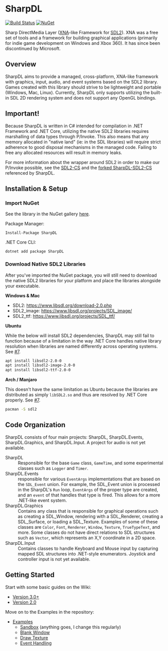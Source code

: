 # SharpDL
[![Build Status](https://dev.azure.com/justinskiles/justinskiles/_apis/build/status/babelshift.SharpDL?branchName=master)](https://dev.azure.com/justinskiles/justinskiles/_build/latest?definitionId=1&branchName=master)
[![NuGet](https://img.shields.io/nuget/v/SharpDL.svg)](https://www.nuget.org/packages/SharpDL)

Sharp DirectMedia Layer ([XNA](https://en.wikipedia.org/wiki/Microsoft_XNA)-like Framework for [SDL2](https://www.libsdl.org/index.php)). XNA was a free set of tools and a framework for building graphical applications (primarily for indie game development on Windows and Xbox 360). It has since been discontinued by Microsoft.

## Overview
SharpDL aims to provide a managed, cross-platform, XNA-like framework with graphics, input, audio, and event systems based on the SDL2 library. Games created with this library should strive to be lightweight and portable (Windows, Mac, Linux). Currently, SharpDL only supports utilizing the built-in SDL 2D rendering system and does not support any OpenGL bindings.

## Important!
Because SharpDL is written in C# intended for compilation in .NET Framework and .NET Core, utilizing the native SDL2 libraries requires marshalling of data types through P/Invoke. This also means that any memory allocated in "native land" (ie: in the SDL libraries) will require strict adherence to good disposal mechanisms in the managed code. Failing to free any allocated resources will result in memory leaks.

For more information about the wrapper around SDL2 in order to make our P/Invoke possible, see the [SDL2-CS](https://github.com/flibitijibibo/SDL2-CS) and the [forked SharpDL-SDL2-CS](https://github.com/babelshift/SDL2-CS) referenced by SharpDL.

## Installation & Setup
### Import NuGet
See the library in the NuGet gallery [here](https://www.nuget.org/packages/SharpDL).

Package Manager:
```
Install-Package SharpDL
```

.NET Core CLI:
```
dotnet add package SharpDL
```

### Download Native SDL2 Libraries
After you've imported the NuGet package, you will still need to download the native SDL2 libraries for your platform and place the libraries alongside your executable.

**Windows & Mac**

- SDL2: https://www.libsdl.org/download-2.0.php
- SDL2_image: https://www.libsdl.org/projects/SDL_image/
- SDL2_ttf: https://www.libsdl.org/projects/SDL_ttf/

**Ubuntu**

While the below will install SDL2 dependencies, SharpDL may still fail to function because of a limitation in the way .NET Core handles native library resolution when libraries are named differently across operating systems. See [#7](https://github.com/babelshift/SharpDL/issues/7).
```bash
apt install libsdl2-2.0-0
apt install libsdl2-image-2.0-0
apt install libsdl2-ttf-2.0-0
```

**Arch / Manjaro**

This doesn't have the same limitation as Ubuntu because the libraries are distributed as simply `libSDL2.so` and thus are resolved by .NET Core properly. See [#7](https://github.com/babelshift/SharpDL/issues/7).
```bash
pacman -S sdl2
```

## Code Organization
SharpDL consists of four main projects: SharpDL, SharpDL.Events, SharpDL.Graphics, and SharpDL.Input. A project for audio is not yet available.

<dl>
    <dt>SharpDL</dt>
    <dd>Responsible for the base <code>Game</code> class, <code>GameTime</code>, and some experimental classes such as <code>Logger</code> and <code>Timer</code>.</dd>
    <dt>SharpDL.Events</dt>
    <dd>responsible for various <code>EventArgs</code> implementations that are based on the <code>SDL_Event</code> union. For example, the SDL_Event union is processed in the SharpDL's <code>Run</code> loop, <code>EventArgs</code> of the proper type are created, and an <code>event</code> of that handles that type is fired. This allows for a more .NET-like event system.</dd>
    <dt>SharpDL.Graphics</dt>
    <dd>Contains any class that is responsible for graphical operations such as creating a SDL_Window, rendering with a SDL_Renderer, creating a SDL_Surface, or loading a SDL_Texture. Examples of some of these classes are <code>Color</code>, <code>Font</code>, <code>Renderer</code>, <code>Window</code>, <code>Texture</code>, <code>TrueTypeText</code>, and more. Some classes do not have direct relations to SDL structures such as <code>Vector</code>, which represents an X,Y coordinate in a 2D space.</dd>
    <dt>SharpDL.Input</dt>
    <dd>Contains classes to handle Keyboard and Mouse input by capturing mapped SDL structures into .NET-style enumerators. Joystick and controller input is not yet available.</dd>
</dl>

## Getting Started

Start with some basic guides on the Wiki:

- [Version 3.0+](https://github.com/babelshift/SharpDL/wiki/Getting-Started-(Version-3.0))
- [Version 2.0](https://github.com/babelshift/SharpDL/wiki/Getting-Started-(Version-2.0))

Move on to the Examples in the repository:

- [Examples](https://github.com/babelshift/SharpDL/tree/master/Examples)
  - [Sandbox](https://github.com/babelshift/SharpDL/tree/master/Examples/Example0_Sandbox) (anything goes, I change this regularly)
  - [Blank Window](https://github.com/babelshift/SharpDL/tree/master/Examples/Example1_BlankWindow)
  - [Draw Texture](https://github.com/babelshift/SharpDL/tree/master/Examples/Example2_DrawTexture)
  - [Event Handling](https://github.com/babelshift/SharpDL/tree/master/Examples/Example3_EventHandling)
